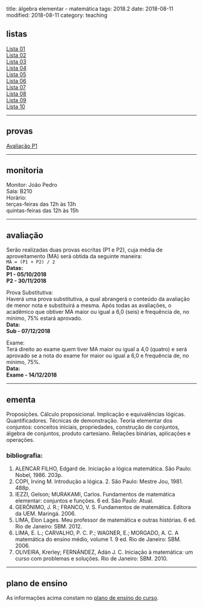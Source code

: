 title: álgebra elementar - matemática
tags: 2018.2
date: 2018-08-11
modified: 2018-08-11
category: teaching

## <a id="exercices"></a>listas
[Lista 01]({filename}/listas/algebra-elementar-01.pdf)  
[Lista 02]({filename}/listas/algebra-elementar-02.pdf)  
[Lista 03]({filename}/listas/algebra-elementar-03.pdf)  
[Lista 04]({filename}/listas/algebra-elementar-04.pdf)  
[Lista 05]({filename}/listas/algebra-elementar-05.pdf)  
[Lista 06]({filename}/listas/algebra-elementar-06.pdf)  
[Lista 07]({filename}/listas/algebra-elementar-07.pdf)  
[Lista 08]({filename}/listas/algebra-elementar-08.pdf)  
[Lista 09]({filename}/listas/algebra-elementar-09.pdf)  
[Lista 10]({filename}/listas/algebra-elementar-10.pdf)

---

## <a id="tests"></a>provas
[Avaliação P1]({filename}/provas/2018-2-algebra_elementar-matematica-p1.pdf)

---

## <a id="monitoria"></a>monitoria
Monitor: João Pedro  
Sala: B210  
Horário:  
terças-feiras das 12h às 13h  
quintas-feiras das 12h às 15h  

---

## <a id="exams"></a>avaliação
Serão realizadas duas provas escritas (P1 e P2), cuja média de
aproveitamento (MA) será obtida da seguinte maneira:  
`MA = (P1 + P2) / 2`  
**Datas:  
P1 - 05/10/2018  
P2 - 30/11/2018**

Prova Substitutiva:  
Haverá uma prova substitutiva, a qual abrangerá o conteúdo da avaliação de
menor nota e substituirá a mesma. Após todas as avaliações, o acadêmico que
obtiver MA maior ou igual a 6,0 (seis) e frequência de, no mínimo, 75% estará
aprovado.  
**Data:  
Sub - 07/12/2018**

Exame:  
Terá direito ao exame quem tiver MA maior ou igual a 4,0 (quatro) e será
aprovado se a nota do exame for maior ou igual a 6,0 e frequência de, no
mínimo, 75%.  
**Data:  
Exame - 14/12/2018**

---

## <a id="silabus"></a>ementa
Proposições. Cálculo proposicional. Implicação e equivalências lógicas.
Quantificadores. Técnicas de demonstração. Teoria elementar dos conjuntos:
conceitos iniciais, propriedades, construção de conjuntos, álgebra de
conjuntos, produto cartesiano. Relações binárias, aplicações e operações.

### bibliografia:  
1. ALENCAR FILHO, Edgard de. Iniciação a lógica matemática. São Paulo: Nobel, 1986. 203p.
2. COPI, Irving M. Introdução a lógica. 2. São Paulo: Mestre Jou, 1981. 488p.
3. IEZZI, Gelson; MURAKAMI, Carlos. Fundamentos de matemática elementar:
   conjuntos e funções. 6 ed. São Paulo: Atual.
4. GERÔNIMO, J. R.; FRANCO, V. S. Fundamentos de matemática. Editora da UEM.
   Maringá. 2006.
5. LIMA, Elon Lages. Meu professor de matemática e outras histórias. 6 ed. Rio
   de Janeiro: SBM. 2012.
6. LIMA, E. L.; CARVALHO, P. C. P.; WAGNER, E.; MORGADO, A. C. A
   matemática do ensino médio, volume 1. 9 ed. Rio de Janeiro: SBM. 2006.
7. OLIVEIRA, Krerley; FERNÁNDEZ, Adán J. C. Iniciação à matemática: um curso
   com problemas e soluções. Rio de Janeiro: SBM. 2010.

---

## plano de ensino
As informações acima constam no [plano de ensino do
curso]({filename}/planos/2018-2-algebra_elementar-matematica.pdf).
